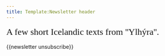 ```yaml
---
title: Template:Newsletter header
---
```


<div>
<span style="font-family:Georgia;font-size:24px;line-height:1.4;">A few short Icelandic
texts from ''Ylhýra''.</span>
</div>

{{newsletter unsubscribe}}